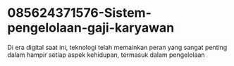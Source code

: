 # 085624371576-Sistem-pengelolaan-gaji-karyawan
Di era digital saat ini, teknologi telah memainkan peran yang sangat penting dalam hampir setiap aspek kehidupan, termasuk dalam pengelolaan 
